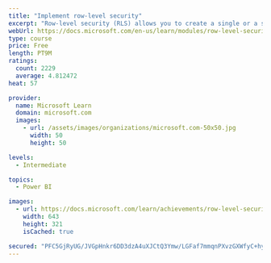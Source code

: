 ```yaml
---
title: "Implement row-level security"
excerpt: "Row-level security (RLS) allows you to create a single or a set of reports that targets data for a specific user. In this module, you will learn how to implement RLS by using either a static or dynamic method and how Microsoft Power BI simplifies testing RLS in Power BI Desktop and Power BI service."
webUrl: https://docs.microsoft.com/en-us/learn/modules/row-level-security-power-bi/
type: course
price: Free
length: PT9M
ratings:
  count: 2229
  average: 4.812472
heat: 57

provider:
  name: Microsoft Learn
  domain: microsoft.com
  images:
    - url: /assets/images/organizations/microsoft.com-50x50.jpg
      width: 50
      height: 50

levels:
  - Intermediate

topics:
  - Power BI

images:
  - url: https://docs.microsoft.com/learn/achievements/row-level-security-power-bi-social.png
    width: 643
    height: 321
    isCached: true

secured: "PFC5GjRyUG/JVGpHnkr6DD3dzA4uXJCtQ3Ymw/LGFaf7mmqnPXvzGXWfyC+hyt4Mj5itckz20A9uD7o5Xqrq1wEBa3LOHLjVPVVLUYwglOb/2EBU5HfhXlrScEQl5R379KxOTehruyNyyFFNLm8qxgu9c3JFRcZkB9Etorl8Q4kjDY9oMkMZ1n3KRfquyPwtE6uM1SWWht7ElUGbd8sXhhURnmTPZ5kBAlom7UrArzUYraYya/HRE+2kbjI/1K1DZzq31UzoV1yEuH+zdfQ8SLJlLEZNdN7nNivcD/YDjx+7H3e8ryzeScNyqu8/9GpqHePH+x7e0QKJkLsRiJKx3EMUF0InUN37Dv1dVFng8AiUeTb2bq90byQFm9Ke/40pkFHlh9IKhGYn4ooAGKK/zq0DLAuK0syYdkkCzKTMrp8=;VfDxxzGJRXM5oLLo1mTdWw=="
---
```


